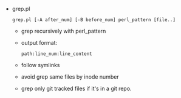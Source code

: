   + grep.pl

    ```shell
    grep.pl [-A after_num] [-B before_num] perl_pattern [file..]
    ```

      - grep recursively with perl_pattern

      - output format:

        ```text
        path:line_num:line_content
        ```

      - follow symlinks

      - avoid grep same files by inode number

      - grep only git tracked files if it's in a git repo.
